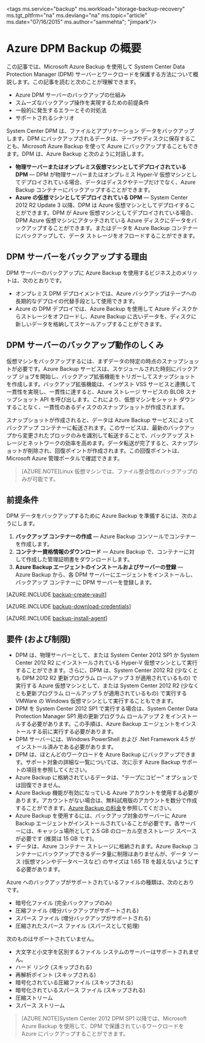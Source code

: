 <properties
	pageTitle="Azure DPM バックアップの概要 | Microsoft Azure"
	description="Azure Backup サービスを使用した DPM サーバーのバックアップの概要"
	services="backup"
	documentationCenter=""
	authors="SamirMehta"
	manager="jwhit"
	editor=""/>

<tags ms.service="backup" ms.workload="storage-backup-recovery" ms.tgt_pltfrm="na" ms.devlang="na" ms.topic="article" ms.date="07/16/2015" ms.author="sammehta"; "jimpark"/>

# Azure DPM Backup の概要

この記事では、Microsoft Azure Backup を使用して System Center Data Protection Manager (DPM) サーバーとワークロードを保護する方法について概説します。この記事を読むと次のことが理解できます。

- Azure DPM サーバーのバックアップの仕組み
- スムーズなバックアップ操作を実現するための前提条件
- 一般的に発生するエラーとその対処法
- サポートされるシナリオ

System Center DPM は、ファイルとアプリケーション データをバックアップします。DPM にバックアップされるデータは、テープやディスクに保存することも、Microsoft Azure Backup を使って Azure にバックアップすることもできます。DPM は、Azure Backup と次のように対話します。

- **物理サーバーまたはオンプレミス仮想マシンとしてデプロイされている DPM** — DPM が物理サーバーまたはオンプレミス Hyper-V 仮想マシンとしてデプロイされている場合、データはディスクやテープだけでなく、Azure Backup コンテナーにバックアップすることができます。
- **Azure の仮想マシンとしてデプロイされている DPM** — System Center 2012 R2 Update 3 以降、DPM は Azure 仮想マシンとしてデプロイすることができます。DPM が Azure 仮想マシンとしてデプロイされている場合、DPM Azure 仮想マシンにアタッチされている Azure ディスクにデータをバックアップすることができます。またはデータを Azure Backup コンテナーにバックアップして、データ ストレージをオフロードすることができます。

## DPM サーバーをバックアップする理由

DPM サーバーのバックアップに Azure Backup を使用するビジネス上のメリットは、次のとおりです。

- オンプレミス DPM デプロイメントでは、Azure バックアップはテープへの長期的なデプロイの代替手段として使用できます。
- Azure の DPM デプロイでは、Azure Backup を使用して Azure ディスクからストレージをオフロードし、Azure Backup に古いデータを、ディスクに新しいデータを格納してスケールアップすることができます。

## DPM サーバーのバックアップ動作のしくみ
仮想マシンをバックアップするには、まずデータの特定の時点のスナップショットが必要です。Azure Backup サービスは、スケジュールされた時刻にバックアップ ジョブを開始し、バックアップ拡張機能をトリガーしてスナップショットを作成します。バックアップ拡張機能は、インゲスト VSS サービスと連携して一貫性を実現し、一貫性に達すると、Azure ストレージ サービスの BLOB スナップショット API を呼び出します。これにより、仮想マシンをシャット ダウンすることなく、一貫性のあるディスクのスナップショットが作成されます。

スナップショットが作成されると、データは Azure Backup サービスによってバックアップ コンテナーに転送されます。このサービスは、最新のバックアップから変更されたブロックのみを識別して転送することで、バックアップ ストレージとネットワークの効率を高めます。データ転送が完了すると、スナップショットが削除され、回復ポイントが作成されます。この回復ポイントは、Microsoft Azure 管理ポータルで確認できます。

>[AZURE.NOTE]Linux 仮想マシンでは、ファイル整合性のバックアップのみが可能です。

## 前提条件
DPM データをバックアップするために Azure Backup を準備するには、次のようにします。

1. **バックアップ コンテナーの作成** — Azure Backup コンソールでコンテナーを作成します。
2. **コンテナー資格情報のダウンロード** — Azure Backup で、コンテナーに対して作成した管理証明書をダウンロードします。
3. **Azure Backup エージェントのインストールおよびサーバーの登録** — Azure Backup から、各 DPM サーバーにエージェントをインストールし、バックアップ コンテナーに DPM サーバーを登録します。

[AZURE.INCLUDE [backup-create-vault](../../includes/backup-create-vault.md)]

[AZURE.INCLUDE [backup-download-credentials](../../includes/backup-download-credentials.md)]

[AZURE.INCLUDE [backup-install-agent](../../includes/backup-install-agent.md)]


## 要件 (および制限)

- DPM は、物理サーバーとして、または System Center 2012 SP1 か System Center 2012 R2 にインストールされている Hyper-V 仮想マシンとして実行することができます。さらに、DPM は、System Center 2012 R2 (少なくとも DPM 2012 R2 更新プログラム ロールアップ 3 が適用されているもの) で実行する Azure 仮想マシンとして、または System Center 2012 R2 (少なくとも更新プログラム ロールアップ 5 が適用されているもの) で実行する VMWare の Windows 仮想マシンとして実行することもできます。
- DPM を System Center 2012 SP1 で実行する場合は、System Center Data Protection Manager SP1 用の更新プログラム ロールアップ 2 をインストールする必要があります。この手順は、Azure Backup エージェントをインストールする前に実行する必要があります。
- DPM サーバーには、Windows PowerShell および .Net Framework 4.5 がインストール済みである必要があります。
- DPM は、ほとんどのワークロードを Azure Backup にバックアップできます。サポート対象の詳細な一覧については、次に示す Azure Backup サポートの項目を参照してください。
- Azure Backup に格納されているデータは、"テープにコピー" オプションでは回復できません。
- Azure Backup 機能が有効になっている Azure アカウントを使用する必要があります。アカウントがない場合は、無料試用版のアカウントを数分で作成することができます。[Azure Backup の料金](https://azure.microsoft.com/pricing/details/backup/)を参照してください。
- Azure Backup を使用するには、バックアップ対象のサーバーに Azure Backup エージェントがインストールされていることが必要です。各サーバーには、キャッシュ場所として 2.5 GB のローカル空きストレージ スペースが必要です (推奨は 15 GB です)。
- データは、Azure コンテナー ストレージに格納されます。Azure Backup コンテナーにバックアップできるデータ量に制限はありませんが、データ ソース (仮想マシンやデータベースなど) のサイズは 1.65 TB を超えないようにする必要があります。

Azure へのバックアップがサポートされているファイルの種類は、次のとおりです。

- 暗号化ファイル (完全バックアップのみ)
- 圧縮ファイル (増分バックアップがサポートされる)
- スパース ファイル (増分バックアップがサポートされる)
- 圧縮されたスパース ファイル (スパースとして処理)

次のものはサポートされていません。

- 大文字と小文字を区別するファイル システムのサーバーはサポートされません。
- ハード リンク (スキップされる)
- 再解析ポイント (スキップされる)
- 暗号化されている圧縮ファイル (スキップされる)
- 暗号化されているスパース ファイル (スキップされる)
- 圧縮ストリーム
- スパース ストリーム

>[AZURE.NOTE]System Center 2012 DPM SP1 以降では、Microsoft Azure Backup を使用して、DPM で保護されているワークロードを Azure にバックアップすることができます。

<!---HONumber=August15_HO6-->